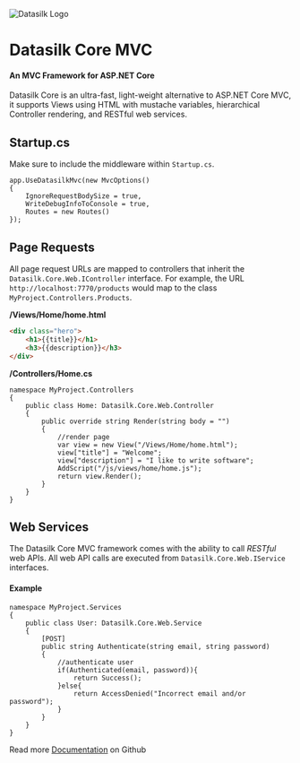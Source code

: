 ![Datasilk Logo](https://www.markentingh.com/projects/datasilk/logo.png)

# Datasilk Core MVC
#### An MVC Framework for ASP.NET Core
Datasilk Core is an ultra-fast, light-weight alternative to ASP.NET Core MVC, it supports Views using HTML with mustache variables, hierarchical Controller rendering, and RESTful web services.

## Startup.cs

Make sure to include the middleware within `Startup.cs`.

``` c-sharp
app.UseDatasilkMvc(new MvcOptions()
{
	IgnoreRequestBodySize = true,
	WriteDebugInfoToConsole = true,
	Routes = new Routes()
});
```

## Page Requests

All page request URLs are mapped to controllers that inherit the `Datasilk.Core.Web.IController` interface. For example, the URL `http://localhost:7770/products` would map to the class `MyProject.Controllers.Products`.

**/Views/Home/home.html**
``` html
<div class="hero">
	<h1>{{title}}</h1>
	<h3>{{description}}</h3>
</div>
```

**/Controllers/Home.cs**
``` c-sharp
namespace MyProject.Controllers
{
    public class Home: Datasilk.Core.Web.Controller
    {
        public override string Render(string body = "")
		{
			//render page
			var view = new View("/Views/Home/home.html");
			view["title"] = "Welcome";
			view["description"] = "I like to write software";
			AddScript("/js/views/home/home.js");
			return view.Render();		
		}
	}
}
```

## Web Services
The Datasilk Core MVC framework comes with the ability to call *RESTful* web APIs. All web API calls are executed from `Datasilk.Core.Web.IService` interfaces.

#### Example

``` c-sharp
namespace MyProject.Services
{
    public class User: Datasilk.Core.Web.Service
    {
		[POST]
		public string Authenticate(string email, string password)
		{
			//authenticate user
			if(Authenticated(email, password)){
				return Success();
			}else{
				return AccessDenied("Incorrect email and/or password");
			}
		}
	}
}
```


Read more [Documentation](https://www.github.com/datasilk/core) on Github